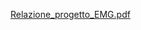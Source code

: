 [Relazione_progetto_EMG.pdf](https://github.com/Simone-Bresciani/SED_EMG_Project/files/13998216/Relazione_progetto_EMG.pdf)
